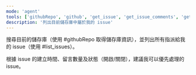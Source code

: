 ```yaml
---
mode: 'agent'
tools: ['githubRepo', 'github', 'get_issue', 'get_issue_comments', 'get_me', 'list_issues']
description: '列出目前儲存庫中屬於我的 issue'
---
```


搜尋目前的儲存庫（使用 #githubRepo 取得儲存庫資訊），並列出所有指派給我的 issue（使用 #list_issues）。

根據 issue 的建立時間、留言數量及狀態（開啟/關閉），建議我可以優先處理的 issue。
